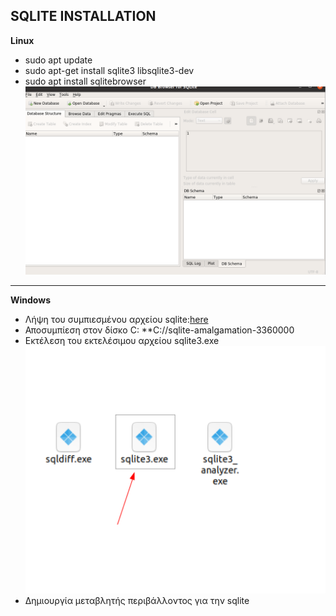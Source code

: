 ## SQLITE INSTALLATION
  **Linux**
  * sudo apt update
  * sudo apt-get install sqlite3 libsqlite3-dev
  * sudo apt install sqlitebrowser
  ![db browser](Read_Me(resources)/db_broswer.png)

---

  **Windows**
  * Λήψη του συμπιεσμένου αρχείου sqlite:[here](https://www.sqlite.org/2021/sqlite-tools-win32-x86-3360000.zip)
  * Αποσυμπίεση στον δίσκο C: **C://sqlite-amalgamation-3360000
  * Εκτέλεση του εκτελέσιμου αρχείου sqlite3.exe
  ![SQlite3 Exe](Read_Me(resources)/sqlite3_exe.png)
  * Δημιουργία μεταβλητής περιβάλλοντος για την sqlite
